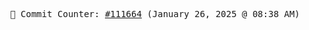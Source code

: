 <p align="center">
    <samp>
        📮 Commit Counter: <a href="https://github.com/Javascript-void0/Javascript-void0/commits/main">#111664</a> (January 26, 2025 @ 08:38 AM)
    </samp>
</p>